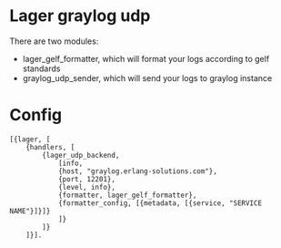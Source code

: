 Lager graylog udp
=================

There are two modules:
* lager\_gelf\_formatter, which will format your logs according to gelf
standards
* graylog\_udp\_sender, which will send your logs to graylog instance

Config
======

```
[{lager, [
    {handlers, [
        {lager_udp_backend,
            [info,
            {host, "graylog.erlang-solutions.com"},
            {port, 12201},
            {level, info},
            {formatter, lager_gelf_formatter},
            {formatter_config, [{metadata, [{service, "SERVICE NAME"}]}]}
            ]}
        ]}
    ]}].
```
